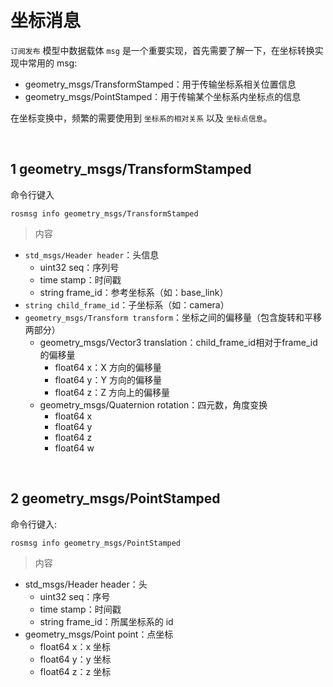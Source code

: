 &emsp;
# 坐标消息

`订阅发布` 模型中数据载体 `msg` 是一个重要实现，首先需要了解一下，在坐标转换实现中常用的 msg:
- geometry_msgs/TransformStamped：用于传输坐标系相关位置信息
- geometry_msgs/PointStamped：用于传输某个坐标系内坐标点的信息

在坐标变换中，频繁的需要使用到 `坐标系的相对关系` 以及 `坐标点信息`。

&emsp;
## 1 geometry_msgs/TransformStamped
命令行键入
```shell
rosmsg info geometry_msgs/TransformStamped
```

>内容
- `std_msgs/Header header`：头信息
    - uint32 seq：序列号
    - time stamp：时间戳
    - string frame_id：参考坐标系（如：base_link）
- `string child_frame_id`：子坐标系（如：camera）
- `geometry_msgs/Transform transform`：坐标之间的偏移量（包含旋转和平移两部分）
    - geometry_msgs/Vector3 translation：child_frame_id相对于frame_id的偏移量
        - float64 x：X 方向的偏移量
        - float64 y：Y 方向的偏移量
        - float64 z：Z 方向上的偏移量
    - geometry_msgs/Quaternion rotation：四元数，角度变换
        - float64 x 
        - float64 y 
        - float64 z
        - float64 w

&emsp;
## 2 geometry_msgs/PointStamped
命令行键入:
```shell
rosmsg info geometry_msgs/PointStamped
```

>内容
- std_msgs/Header header：头
    - uint32 seq：序号
    - time stamp：时间戳                    
    - string frame_id：所属坐标系的 id
- geometry_msgs/Point point：点坐标
    - float64 x：x 坐标 
    - float64 y：y 坐标
    - float64 z：z 坐标
```
